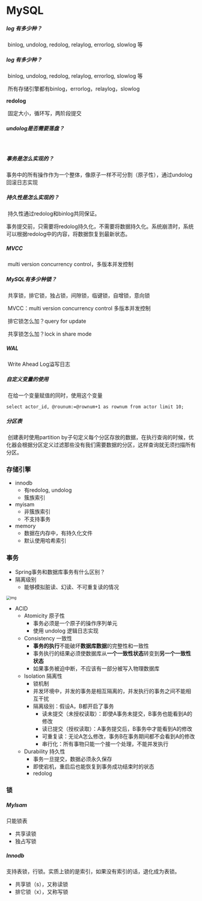 # MySQL

##### log 有多少种？

​		binlog, undolog, redolog, relaylog, errorlog, slowlog 等

##### log 有多少种？

​		binlog, undolog, redolog, relaylog, errorlog, slowlog 等

​		所有存储引擎都有binlog，errorlog，relaylog，slowlog

**redolog**

​		固定大小，循环写，两阶段提交

##### undolog是否需要落盘？

​		

##### 事务是怎么实现的？

​		事务中的所有操作作为一个整体，像原子一样不可分割（原子性），通过undolog 回滚日志实现

##### 持久性是怎么实现的？

​		持久性通过redolog和binlog共同保证。

​		事务提交前，只需要将redolog持久化，不需要将数据持久化。系统崩溃时，系统可以根据redolog中的内容，将数据恢复到最新状态。

##### MVCC

​		multi version concurrency control，多版本并发控制

##### MySQL有多少种锁？

​		共享锁，排它锁，独占锁，间隙锁，临键锁，自增锁，意向锁

​		MVCC：multi version concurrency control 多版本并发控制

​		排它锁怎么加？query for update

​		共享锁怎么加？lock in share mode

##### WAL

​		Write Ahead Log溢写日志

##### 自定义变量的使用

​		在给一个变量赋值的同时，使用这个变量

```mysql
select actor_id, @rounum:=@rownum+1 as rownum from actor limit 10;
```

##### 分区表

​		创建表时使用partition by子句定义每个分区存放的数据，在执行查询的时候，优化器会根据分区定义过滤那些没有我们需要数据的分区，这样查询就无须扫描所有分区。





### 存储引擎

- innodb
  - 有redolog, undolog
  - 簇族索引
- myisam
  - 非簇族索引
  - 不支持事务
- memory
  - 数据在内存中，有持久化文件
  - 默认使用哈希索引

### 事务

- Spring事务和数据库事务有什么区别？
- 隔离级别
  - 能够模拟脏读、幻读、不可重复读的情况

<img src="C:\Users\Bug\Desktop\大总结\20200622212043729.png" alt="img" style="zoom:67%;" />

- ACID
  - Atomicity 原子性
    - 事务必须是一个原子的操作序列单元
    - 使用 undolog 逻辑日志实现
  - Consistency 一致性
    - **事务的执行**不能破坏**数据库数据**的完整性和一致性
    - 事务执行的结果必须使数据库从**一个一致性状态**转变到**另一个一致性状态**
    - 如果事务被迫中断，不应该有一部分被写入物理数据库
  - Isolation 隔离性
    - 锁机制
    - 并发环境中，并发的事务是相互隔离的，并发执行的事务之间不能相互干扰
    - 隔离级别：假设A，B都开启了事务
      - 读未提交（未授权读取）：即使A事务未提交，B事务也能看到A的修改
      - 读已提交（授权读取）：A事务提交后，B事务中才能看到A的修改
      - 可重复读：无论A怎么修改，事务B在事务期间都不会看到A的修改
      - 串行化：所有事物只能一个接一个处理，不能并发执行
  - Durability 持久性
    - 事务一旦提交，数据必须永久保存
    - 即使宕机，重启后也能恢复到事务成功结束时的状态
    - redolog



### 锁

##### MyIsam

只能锁表

- 共享读锁
- 独占写锁

##### Innodb

支持表锁，行锁。实质上锁的是索引，如果没有索引的话，退化成为表锁。

- 共享锁（s），又称读锁
- 排它锁（x），又称写锁